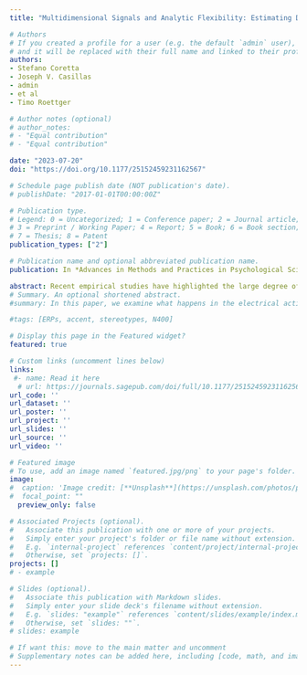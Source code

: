 ```yaml
---
title: "Multidimensional Signals and Analytic Flexibility: Estimating Degrees of Freedom in Human-Speech Analyses"

# Authors
# If you created a profile for a user (e.g. the default `admin` user), write the username (folder name) here 
# and it will be replaced with their full name and linked to their profile.
authors:
- Stefano Coretta
- Joseph V. Casillas
- admin
- et al
- Timo Roettger

# Author notes (optional)
# author_notes:
# - "Equal contribution"
# - "Equal contribution"

date: "2023-07-20"
doi: "https://doi.org/10.1177/25152459231162567"

# Schedule page publish date (NOT publication's date).
# publishDate: "2017-01-01T00:00:00Z"

# Publication type.
# Legend: 0 = Uncategorized; 1 = Conference paper; 2 = Journal article;
# 3 = Preprint / Working Paper; 4 = Report; 5 = Book; 6 = Book section;
# 7 = Thesis; 8 = Patent
publication_types: ["2"]

# Publication name and optional abbreviated publication name.
publication: In *Advances in Methods and Practices in Psychological Science*

abstract: Recent empirical studies have highlighted the large degree of analytic flexibility in data analysis that can lead to substantially different conclusions based on the same data set. Thus, researchers have expressed their concerns that these researcher degrees of freedom might facilitate bias and can lead to claims that do not stand the test of time. Even greater flexibility is to be expected in fields in which the primary data lend themselves to a variety of possible operationalizations. The multidimensional, temporally extended nature of speech constitutes an ideal testing ground for assessing the variability in analytic approaches, which derives not only from aspects of statistical modeling but also from decisions regarding the quantification of the measured behavior. In this study, we gave the same speech-production data set to 46 teams of researchers and asked them to answer the same research question, resulting in substantial variability in reported effect sizes and their interpretation. Using Bayesian meta-analytic tools, we further found little to no evidence that the observed variability can be explained by analysts’ prior beliefs, expertise, or the perceived quality of their analyses. In light of this idiosyncratic variability, we recommend that researchers more transparently share details of their analysis, strengthen the link between theoretical construct and quantitative system, and calibrate their (un)certainty in their conclusions.
# Summary. An optional shortened abstract.
#summary: In this paper, we examine what happens in the electrical activity of the brain when what the speaker says does not match their accent. Results show that these mismatches trigger an N400, a component usually associated with semantic violations, as well as a P3, a component related to the updating of expectations.

#tags: [ERPs, accent, stereotypes, N400]

# Display this page in the Featured widget?
featured: true

# Custom links (uncomment lines below)
links:
 #- name: Read it here
  # url: https://journals.sagepub.com/doi/full/10.1177/25152459231162567
url_code: ''
url_dataset: ''
url_poster: ''
url_project: ''
url_slides: ''
url_source: ''
url_video: ''

# Featured image
# To use, add an image named `featured.jpg/png` to your page's folder. 
image:
#  caption: 'Image credit: [**Unsplash**](https://unsplash.com/photos/pLCdAaMFLTE)'
#  focal_point: ""
  preview_only: false

# Associated Projects (optional).
#   Associate this publication with one or more of your projects.
#   Simply enter your project's folder or file name without extension.
#   E.g. `internal-project` references `content/project/internal-project/index.md`.
#   Otherwise, set `projects: []`.
projects: []
# - example

# Slides (optional).
#   Associate this publication with Markdown slides.
#   Simply enter your slide deck's filename without extension.
#   E.g. `slides: "example"` references `content/slides/example/index.md`.
#   Otherwise, set `slides: ""`.
# slides: example

# If want this: move to the main matter and uncomment
# Supplementary notes can be added here, including [code, math, and images](https://wowchemy.com/docs/writing-markdown-latex/).
---
```





